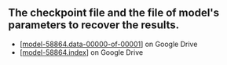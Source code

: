## The checkpoint file and the file of model's parameters to recover the results.

 * [[model-58864.data-00000-of-00001](https://drive.google.com/open?id=1aMNR3958OQHJuWIKC9Tcxm2ktYB2VAkv)] on Google Drive
 * [[model-58864.index](https://drive.google.com/open?id=1ottfRjYOmGSZ5pYJGRpHIHmqJ1A1WFVZ)] on Google Drive
